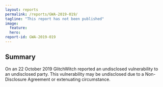 ```yaml
---
layout: reports
permalink: /reports/GWA-2019-019/
tagline: "This report has not been published"
image:
  feature:
  hero:
report-id: GWA-2019-019
---
```


## Summary
On an 22 October 2019 GlitchWitch reported an undisclosed vulnerability to an undisclosed party. This vulnerability may be undisclosed due to a Non-Disclosure Agreement or extenuating circumstance.
